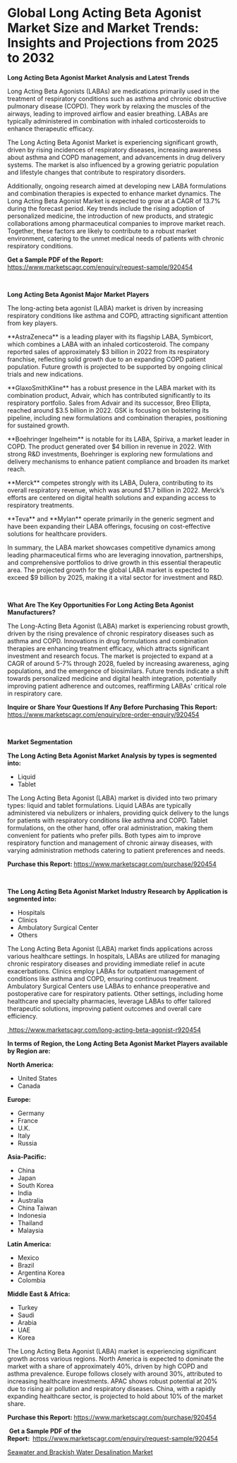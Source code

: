 <p><h1>Global Long Acting Beta Agonist Market Size and Market Trends: Insights and Projections from 2025 to 2032</h1></p><p><strong>Long Acting Beta Agonist Market Analysis and Latest Trends</strong></p>
<p><p>Long Acting Beta Agonists (LABAs) are medications primarily used in the treatment of respiratory conditions such as asthma and chronic obstructive pulmonary disease (COPD). They work by relaxing the muscles of the airways, leading to improved airflow and easier breathing. LABAs are typically administered in combination with inhaled corticosteroids to enhance therapeutic efficacy.</p><p>The Long Acting Beta Agonist Market is experiencing significant growth, driven by rising incidences of respiratory diseases, increasing awareness about asthma and COPD management, and advancements in drug delivery systems. The market is also influenced by a growing geriatric population and lifestyle changes that contribute to respiratory disorders. </p><p>Additionally, ongoing research aimed at developing new LABA formulations and combination therapies is expected to enhance market dynamics. The Long Acting Beta Agonist Market is expected to grow at a CAGR of 13.7% during the forecast period. Key trends include the rising adoption of personalized medicine, the introduction of new products, and strategic collaborations among pharmaceutical companies to improve market reach. Together, these factors are likely to contribute to a robust market environment, catering to the unmet medical needs of patients with chronic respiratory conditions.</p></p>
<p><strong>Get a Sample PDF of the Report:&nbsp;</strong> <a href="https://www.marketscagr.com/enquiry/request-sample/920454?utm_campaign=3092&utm_medium=2&utm_source=Github&utm_content=ia&utm_term=06032025&utm_id=long-acting-beta-agonist">https://www.marketscagr.com/enquiry/request-sample/920454</a></p>
<p>&nbsp;</p>
<p><strong>Long Acting Beta Agonist Major Market Players</strong></p>
<p><p>The long-acting beta agonist (LABA) market is driven by increasing respiratory conditions like asthma and COPD, attracting significant attention from key players. </p><p>**AstraZeneca** is a leading player with its flagship LABA, Symbicort, which combines a LABA with an inhaled corticosteroid. The company reported sales of approximately $3 billion in 2022 from its respiratory franchise, reflecting solid growth due to an expanding COPD patient population. Future growth is projected to be supported by ongoing clinical trials and new indications.</p><p>**GlaxoSmithKline** has a robust presence in the LABA market with its combination product, Advair, which has contributed significantly to its respiratory portfolio. Sales from Advair and its successor, Breo Ellipta, reached around $3.5 billion in 2022. GSK is focusing on bolstering its pipeline, including new formulations and combination therapies, positioning for sustained growth.</p><p>**Boehringer Ingelheim** is notable for its LABA, Spiriva, a market leader in COPD. The product generated over $4 billion in revenue in 2022. With strong R&D investments, Boehringer is exploring new formulations and delivery mechanisms to enhance patient compliance and broaden its market reach.</p><p>**Merck** competes strongly with its LABA, Dulera, contributing to its overall respiratory revenue, which was around $1.7 billion in 2022. Merck’s efforts are centered on digital health solutions and expanding access to respiratory treatments.</p><p>**Teva** and **Mylan** operate primarily in the generic segment and have been expanding their LABA offerings, focusing on cost-effective solutions for healthcare providers.</p><p>In summary, the LABA market showcases competitive dynamics among leading pharmaceutical firms who are leveraging innovation, partnerships, and comprehensive portfolios to drive growth in this essential therapeutic area. The projected growth for the global LABA market is expected to exceed $9 billion by 2025, making it a vital sector for investment and R&D.</p></p>
<p>&nbsp;</p>
<p><strong>What Are The Key Opportunities For Long Acting Beta Agonist Manufacturers?</strong></p>
<p><p>The Long-Acting Beta Agonist (LABA) market is experiencing robust growth, driven by the rising prevalence of chronic respiratory diseases such as asthma and COPD. Innovations in drug formulations and combination therapies are enhancing treatment efficacy, which attracts significant investment and research focus. The market is projected to expand at a CAGR of around 5-7% through 2028, fueled by increasing awareness, aging populations, and the emergence of biosimilars. Future trends indicate a shift towards personalized medicine and digital health integration, potentially improving patient adherence and outcomes, reaffirming LABAs' critical role in respiratory care.</p></p>
<p><strong>Inquire or Share Your Questions If Any Before Purchasing This Report:</strong> <a href="https://www.marketscagr.com/enquiry/pre-order-enquiry/920454?utm_campaign=3092&utm_medium=2&utm_source=Github&utm_content=ia&utm_term=06032025&utm_id=long-acting-beta-agonist">https://www.marketscagr.com/enquiry/pre-order-enquiry/920454</a></p>
<p>&nbsp;</p>
<p><strong>Market Segmentation</strong></p>
<p><strong>The Long Acting Beta Agonist Market Analysis by types is segmented into:</strong></p>
<p><ul><li>Liquid</li><li>Tablet</li></ul></p>
<p><p>The Long Acting Beta Agonist (LABA) market is divided into two primary types: liquid and tablet formulations. Liquid LABAs are typically administered via nebulizers or inhalers, providing quick delivery to the lungs for patients with respiratory conditions like asthma and COPD. Tablet formulations, on the other hand, offer oral administration, making them convenient for patients who prefer pills. Both types aim to improve respiratory function and management of chronic airway diseases, with varying administration methods catering to patient preferences and needs.</p></p>
<p><strong>Purchase this Report:&nbsp;</strong><a href="https://www.marketscagr.com/purchase/920454?utm_campaign=3092&utm_medium=2&utm_source=Github&utm_content=ia&utm_term=06032025&utm_id=long-acting-beta-agonist">https://www.marketscagr.com/purchase/920454</a></p>
<p>&nbsp;</p>
<p><strong>The Long Acting Beta Agonist Market Industry Research by Application is segmented into:</strong></p>
<p><ul><li>Hospitals</li><li>Clinics</li><li>Ambulatory Surgical Center</li><li>Others</li></ul></p>
<p><p>The Long Acting Beta Agonist (LABA) market finds applications across various healthcare settings. In hospitals, LABAs are utilized for managing chronic respiratory diseases and providing immediate relief in acute exacerbations. Clinics employ LABAs for outpatient management of conditions like asthma and COPD, ensuring continuous treatment. Ambulatory Surgical Centers use LABAs to enhance preoperative and postoperative care for respiratory patients. Other settings, including home healthcare and specialty pharmacies, leverage LABAs to offer tailored therapeutic solutions, improving patient outcomes and overall care efficiency.</p></p>
<p><a href="https://www.marketscagr.com/long-acting-beta-agonist-r920454?utm_campaign=3092&utm_medium=2&utm_source=Github&utm_content=ia&utm_term=06032025&utm_id=long-acting-beta-agonist">&nbsp;https://www.marketscagr.com/long-acting-beta-agonist-r920454</a></p>
<p><strong>In terms of Region, the Long Acting Beta Agonist Market Players available by Region are:</strong></p>
<p>
    <p> <strong> North America: </strong>
        <ul>
            <li>United States</li>
            <li>Canada</li>
        </ul>
        </p> 
    <p> <strong> Europe: </strong>
        <ul>
            <li>Germany</li>
            <li>France</li>
            <li>U.K.</li>
            <li>Italy</li>
            <li>Russia</li>
        </ul>
        </p> 
    <p> <strong> Asia-Pacific: </strong>
        <ul>
            <li>China</li>
            <li>Japan</li>
            <li>South Korea</li>
            <li>India</li>
            <li>Australia</li>
            <li>China Taiwan</li>
            <li>Indonesia</li>
            <li>Thailand</li>
            <li>Malaysia</li>
        </ul>
        </p> 
    <p> <strong> Latin America: </strong>
        <ul>
            <li>Mexico</li>
            <li>Brazil</li>
            <li>Argentina Korea</li>
            <li>Colombia</li>
        </ul>
        </p> 
    <p> <strong> Middle East & Africa: </strong>
        <ul>
            <li>Turkey</li>
            <li>Saudi</li>
            <li>Arabia</li>
            <li>UAE</li>
            <li>Korea</li>
        </ul>
    </p>
    </p>
<p><p>The Long Acting Beta Agonist (LABA) market is experiencing significant growth across various regions. North America is expected to dominate the market with a share of approximately 40%, driven by high COPD and asthma prevalence. Europe follows closely with around 30%, attributed to increasing healthcare investments. APAC shows robust potential at 20% due to rising air pollution and respiratory diseases. China, with a rapidly expanding healthcare sector, is projected to hold about 10% of the market share.</p></p>
<p><strong>Purchase this Report: </strong><a href="https://www.marketscagr.com/purchase/920454?utm_campaign=3092&utm_medium=2&utm_source=Github&utm_content=ia&utm_term=06032025&utm_id=long-acting-beta-agonist">https://www.marketscagr.com/purchase/920454</a></p>
<p>&nbsp;<strong>Get a Sample PDF of the Report:&nbsp;&nbsp;</strong><a href="https://www.marketscagr.com/enquiry/request-sample/920454?utm_campaign=3092&utm_medium=2&utm_source=Github&utm_content=ia&utm_term=06032025&utm_id=long-acting-beta-agonist">https://www.marketscagr.com/enquiry/request-sample/920454</a></p>
<p><strong></strong></p>
<p><p><a href="https://github.com/dailyspunj47/Market-Research-Report-List-1/blob/main/seawater-and-brackish-water-desalination-market.md?utm_campaign=3092&utm_medium=2&utm_source=Github&utm_content=ia&utm_term=06032025&utm_id=long-acting-beta-agonist">Seawater and Brackish Water Desalination Market</a></p></p>